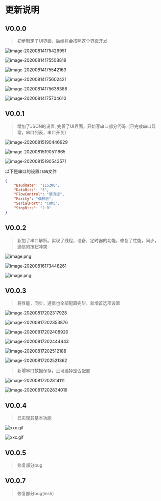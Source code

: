 # 更新说明

## V0.0.0

> 初步制定了UI界面，后续将会按照这个界面开发


![image-20200814175426951](https://i.loli.net/2020/08/14/Nelwyr2OU5j89ic.png)

![image-20200814175508818](https://i.loli.net/2020/08/14/Pn4OwRFfBsd7i2K.png)

![image-20200814175542163](https://i.loli.net/2020/08/14/makcdlJCF6Ue5go.png)

![image-20200814175602421](https://i.loli.net/2020/08/14/rId8l6Xm7agOxfo.png)

![image-20200814175638388](https://i.loli.net/2020/08/14/6pRk4zqfuNMIAOx.png)

![image-20200814175704610](https://i.loli.net/2020/08/14/D4lY3hMyOU7Evgq.png)

## V0.0.1

> 增加了JSON的设置, 完善了UI界面，开始写串口部分代码（已完成串口异常，串口列表，串口开关）

![image-20200815190446929](https://i.loli.net/2020/08/15/KYma36pkn5gLJo8.png)

![image-20200815190511665](https://i.loli.net/2020/08/15/8MYHnNyTmQKiRDB.png)

![image-20200815190543571](https://i.loli.net/2020/08/15/3I4XOtaTgU7JpBd.png)

以下是串口的设置`JSON`文件

```json
{
    "BaudRate": "115200",
    "DataBits": "5",
    "FlowControl": "硬流控",
    "Parity": "偶校验",
    "SerialPort": "COM5",
    "StopBits": "2.0"
}
```

## V0.0.2

> 新加了串口解析。实现了线程，设备，定时器的功能，修复了性能，同步，通信的按钮冲突

![image.png](https://i.loli.net/2020/08/16/8bgCSXMJys15rei.png)

![image-20200816173448261](https://i.loli.net/2020/08/16/DKu92eSN16fBtJO.png)

![image.png](https://i.loli.net/2020/08/16/WIGVerb3h4oHN8F.png)

## V0.0.3

> 将性能，同步，通信也全部配置完毕，新增首选项设置

![image-20200817202317928](https://i.loli.net/2020/08/17/IFv6xsnbOkcS2T5.png)

![image-20200817202353876](https://i.loli.net/2020/08/17/EhjwumxXvblePOF.png)

![image-20200817202408920](https://i.loli.net/2020/08/17/dGTXwDgU38fYIRz.png)

![image-20200817202444443](https://i.loli.net/2020/08/17/dGTXwDgU38fYIRz.png)

![image-20200817202512188](https://i.loli.net/2020/08/17/vT2U3BhudOWP6Vs.png)

![image-20200817202521362](https://i.loli.net/2020/08/17/uVYFPTlHKU2Aczt.png)

> 新增串口数据保存，且可选择是否配置

![image-20200817202814111](https://i.loli.net/2020/08/17/LGTN4suSFoYUvIB.png)

![image-20200817202834019](https://i.loli.net/2020/08/17/7K2f6PRE1UoA3zB.png)

## V0.0.4

> 已实现其基本功能

![xxx.gif](https://i.loli.net/2020/08/21/ibwkVJ4ymEXZ37j.gif)

![xxx.gif](https://i.loli.net/2020/08/22/LtBSYHAi3wbo24z.gif)

## V0.0.5

> 修复部分bug

## V0.0.7

> 修复部分bug(msh)